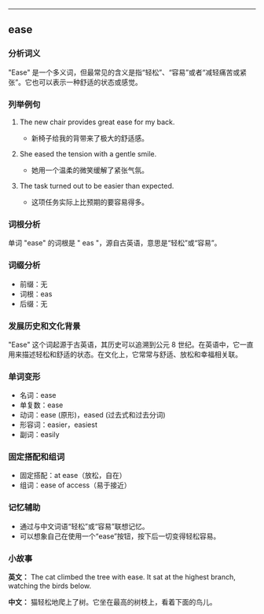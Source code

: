 
---------------
## ease
### 分析词义
"Ease" 是一个多义词，但最常见的含义是指“轻松”、“容易”或者“减轻痛苦或紧张”。它也可以表示一种舒适的状态或感觉。

### 列举例句
1. The new chair provides great ease for my back.
   - 新椅子给我的背带来了极大的舒适感。

2. She eased the tension with a gentle smile.
   - 她用一个温柔的微笑缓解了紧张气氛。

3. The task turned out to be easier than expected.
   - 这项任务实际上比预期的要容易得多。

### 词根分析
单词 "ease" 的词根是 " eas "，源自古英语，意思是“轻松”或“容易”。

### 词缀分析
- 前缀：无
- 词根：eas
- 后缀：无

### 发展历史和文化背景
"Ease" 这个词起源于古英语，其历史可以追溯到公元 8 世纪。在英语中，它一直用来描述轻松和舒适的状态。在文化上，它常常与舒适、放松和幸福相关联。

### 单词变形
- 名词：ease
- 单复数：ease
- 动词：ease (原形)，eased (过去式和过去分词)
- 形容词：easier，easiest
- 副词：easily

### 固定搭配和组词
- 固定搭配：at ease（放松，自在）
- 组词：ease of access（易于接近）

### 记忆辅助
- 通过与中文词语“轻松”或“容易”联想记忆。
- 可以想象自己在使用一个“ease”按钮，按下后一切变得轻松容易。

### 小故事
**英文：**
The cat climbed the tree with ease. It sat at the highest branch, watching the birds below.

**中文：**
猫轻松地爬上了树。它坐在最高的树枝上，看着下面的鸟儿。

